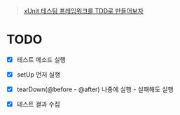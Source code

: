 > [xUnit 테스팅 프레임워크를 TDD로 만들어보자](https://www.youtube.com/watch?v=tdKFZcZSJmg)

# TODO
- [X] 테스트 메소드 실행
- [X] setUp 먼저 실행
- [X] tearDown(@before - @after) 나중에 실행 - 실패해도 실행
- [X] 테스트 결과 수집



